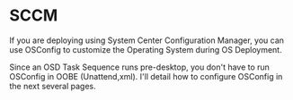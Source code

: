 # SCCM

If you are deploying using System Center Configuration Manager, you can use OSConfig to customize the Operating System during OS Deployment.

Since an OSD Task Sequence runs pre-desktop, you don't have to run OSConfig in OOBE \(Unattend,xml\).  I'll detail how to configure OSConfig in the next several pages.

